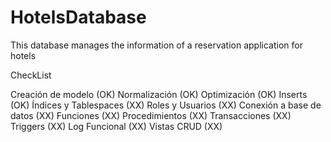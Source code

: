 # HotelsDatabase
This database manages the information of a reservation application for hotels


CheckList

  Creación de modelo        (OK)
  Normalización             (OK)
  Optimización              (OK)
  Inserts                   (OK)
  Índices y Tablespaces     (XX)
  Roles y Usuarios          (XX)
  Conexión a base de datos  (XX)
  Funciones                 (XX)
  Procedimientos            (XX)
  Transacciones             (XX)
  Triggers                  (XX)
  Log Funcional             (XX)
  Vistas CRUD               (XX)
  
